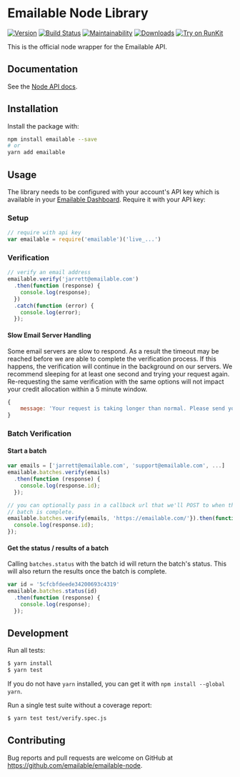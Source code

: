 # Emailable Node Library

[![Version](https://img.shields.io/npm/v/emailable.svg)](https://www.npmjs.org/package/emailable)
[![Build Status](https://travis-ci.com/emailable/emailable-node.svg)](https://travis-ci.com/emailable/emailable-node)
[![Maintainability](https://api.codeclimate.com/v1/badges/2d74c69a9155109058a7/maintainability)](https://codeclimate.com/github/emailable/emailable-node/maintainability)
[![Downloads](https://img.shields.io/npm/dm/emailable.svg)](https://www.npmjs.com/package/emailable)
[![Try on RunKit](https://badge.runkitcdn.com/emailable.svg)](https://runkit.com/npm/emailable)

This is the official node wrapper for the Emailable API.

## Documentation

See the [Node API docs](https://emailable.com/docs/api/?javascript).

## Installation

Install the package with:

```sh
npm install emailable --save
# or
yarn add emailable
```

## Usage

The library needs to be configured with your account's API key which is available in your [Emailable Dashboard](https://app.emailable.com/api). Require it with your API key:

### Setup

```javascript
// require with api key
var emailable = require('emailable')('live_...')
```

### Verification

```javascript
// verify an email address
emailable.verify('jarrett@emailable.com')
  .then(function (response) {
    console.log(response);
  })
  .catch(function (error) {
    console.log(error);
  });
```

#### Slow Email Server Handling

Some email servers are slow to respond. As a result the timeout may be reached
before we are able to complete the verification process. If this happens, the
verification will continue in the background on our servers. We recommend
sleeping for at least one second and trying your request again. Re-requesting
the same verification with the same options will not impact your credit
allocation within a 5 minute window.

```javascript
{
    message: 'Your request is taking longer than normal. Please send your request again.'
}
```

### Batch Verification

#### Start a batch

```javascript
var emails = ['jarrett@emailable.com', 'support@emailable.com', ...]
emailable.batches.verify(emails)
  .then(function (response) {
    console.log(response.id);
  });

// you can optionally pass in a callback url that we'll POST to when the
// batch is complete.
emailable.batches.verify(emails, 'https://emailable.com/'}).then(function (response) {
  console.log(response.id);
});
```

#### Get the status / results of a batch

Calling `batches.status` with the batch id will return the batch's status.
This will also return the results once the batch is complete.

```javascript
var id = '5cfcbfdeede34200693c4319'
emailable.batches.status(id)
  .then(function (response) {
    console.log(response);
  });
```

## Development

Run all tests:

```sh
$ yarn install
$ yarn test
```

If you do not have `yarn` installed, you can get it with `npm install --global yarn`.

Run a single test suite without a coverage report:

```sh
$ yarn test test/verify.spec.js
```

## Contributing

Bug reports and pull requests are welcome on GitHub at https://github.com/emailable/emailable-node.
